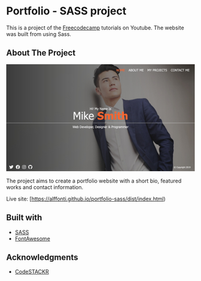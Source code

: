 # Portfolio - SASS project

This is a project of the [Freecodecamp](https://www.youtube.com/watch?v=_a5j7KoflTs) tutorials on Youtube. The website was built from using Sass.

## About The Project

![Portfolio screenshot](./screenshot.jpg)

The project aims to create a portfolio website with a short bio, featured works and contact information.

Live site: [https://alffonti.github.io/portfolio-sass/dist/index.html)

## Built with

- [SASS](https://sass-lang.com/)
- [FontAwesome](https://fontawesome.com/)

## Acknowledgments

- [CodeSTACKR](https://www.codestackr.com/)
